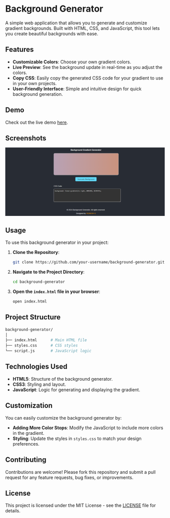 
# Background Generator

A simple web application that allows you to generate and customize gradient backgrounds. Built with HTML, CSS, and JavaScript, this tool lets you create beautiful backgrounds with ease.

## Features

- **Customizable Colors**: Choose your own gradient colors.
- **Live Preview**: See the background update in real-time as you adjust the colors.
- **Copy CSS**: Easily copy the generated CSS code for your gradient to use in your own projects.
- **User-Friendly Interface**: Simple and intuitive design for quick background generation.

## Demo

Check out the live demo [here](https://sweety-vigneshg.github.io/Background-Generator/index.html).

## Screenshots

![Background Generator Screenshot](https://github.com/Sweety-Vigneshg/Background-Generator/blob/main/screenshort.png)

## Usage

To use this background generator in your project:

1. **Clone the Repository**:
    ```bash
    git clone https://github.com/your-username/background-generator.git
    ```

2. **Navigate to the Project Directory**:
    ```bash
    cd background-generator
    ```

3. **Open the `index.html` file in your browser**:
    ```bash
    open index.html
    ```

## Project Structure

```bash
background-generator/
│
├── index.html      # Main HTML file
├── styles.css      # CSS styles
└── script.js       # JavaScript logic
```

## Technologies Used

- **HTML5**: Structure of the background generator.
- **CSS3**: Styling and layout.
- **JavaScript**: Logic for generating and displaying the gradient.

## Customization

You can easily customize the background generator by:

- **Adding More Color Stops**: Modify the JavaScript to include more colors in the gradient.
- **Styling**: Update the styles in `styles.css` to match your design preferences.

## Contributing

Contributions are welcome! Please fork this repository and submit a pull request for any feature requests, bug fixes, or improvements.

## License

This project is licensed under the MIT License - see the [LICENSE](LICENSE) file for details.
